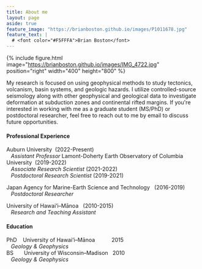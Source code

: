 ```yaml
---
title: About me
layout: page
aside: true
feature_image: "https://brianboston.github.io/images/P1011678.jpg"
feature_text: |
  # <font color="#F5FFFA">Brian Boston</font>
---
```

{% include figure.html image="https://brianboston.github.io/images/IMG_4722.jpg" position="right" width="400" height="800" %}

My research is focused on using geophysical methods to study tectonics, volcanism, basin systems, and geologic hazards. I utilize controlled-source seismology along with other geophysical and geological data to investigate deformation at subduction zones and continental rifted margins. If you're interested in working with me as a graduate student (MS/PhD) or postdoctoral researcher, feel free to reach out to me by email to discuss future opportunities.


#### Professional Experience

Auburn University &nbsp;(2022-Present)
<br/>
&nbsp;&nbsp; _Assistant Professor_
Lamont-Doherty Earth Observatory of Columbia University &nbsp;(2019-2022)
<br/>
&nbsp;&nbsp; _Associate Research Scientist_ (2021-2022)
<br/>
&nbsp;&nbsp; _Postdoctoral Research Scientist_ (2019-2021)

Japan Agency for Marine-Earth Science and Technology  &nbsp; (2016-2019)
<br/>
&nbsp;&nbsp; _Postdoctoral Researcher_

University of Hawai‘i–Mānoa  &nbsp; (2010-2015)
<br/>
&nbsp;&nbsp; _Research and Teaching Assistant_ 

#### Education
PhD &nbsp;&nbsp; University of Hawai‘i–Mānoa &nbsp;&nbsp;&nbsp;&nbsp;&nbsp;&nbsp;&nbsp;&nbsp;&nbsp; 2015
<br/>
&nbsp;&nbsp; _Geology & Geophysics_
<br/>
BS &nbsp;&nbsp;&nbsp;&nbsp;&nbsp; University of Wisconsin–Madison &nbsp;&nbsp;2010
<br/>
&nbsp;&nbsp; _Geology & Geophysics_





